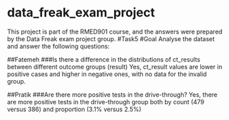 # data_freak_exam_project
This project is part of the RMED901 course, and the answers were prepared by the Data Freak exam project group.
#Task5
#Goal
Analyse the dataset and answer the following questions:

##Fatemeh 
###Is there a difference in the distributions of ct_results between different outcome groups (result)
Yes, ct_result values are lower in positive cases and higher in negative ones, with no data for the invalid group.

##Pratik
###Are there more positive tests in the drive-through?
Yes, there are more positive tests in the drive-through group both by count (479 versus 386) and proportion (3.1% versus 2.5%)
